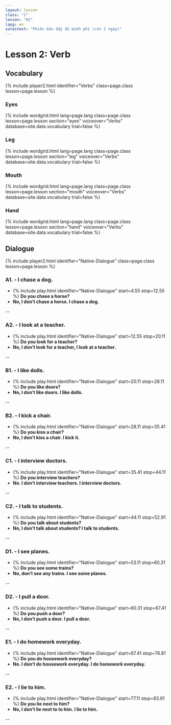 ```yaml
---
layout: lesson
class: "1"
lesson: "02"
lang: en
salestext: "Phiên bản đầy đủ miễn phí (còn 2 ngày)"
---
```



# Lesson 2: Verb

## Vocabulary

{% include player2.html identifier="Verbs" class=page.class lesson=page.lesson %}

### Eyes
{% include wordgrid.html lang=page.lang
		class=page.class 
		lesson=page.lesson 
		section="eyes"
		voiceover="Verbs"
		database=site.data.vocabulary 
		trial=false %}

### Leg
{% include wordgrid.html lang=page.lang
		class=page.class 
		lesson=page.lesson 
		section="leg"
		voiceover="Verbs"
		database=site.data.vocabulary 
		trial=false %}


### Mouth
{% include wordgrid.html lang=page.lang
		class=page.class 
		lesson=page.lesson 
		section="mouth"
		voiceover="Verbs"
		database=site.data.vocabulary 
		trial=false %}




### Hand
{% include wordgrid.html lang=page.lang
		class=page.class 
		lesson=page.lesson 
		section="hand"
		voiceover="Verbs"
		database=site.data.vocabulary 
		trial=false %}



## Dialogue

{% include player2.html identifier="Native-Dialogue" class=page.class lesson=page.lesson %}

### A1. - I chase a dog.

- {% include play.html identifier="Native-Dialogue" start=4.55 stop=12.55 %}  __Do you chase a horse?__
- __No, I don’t chase a horse. I chase a dog.__



--
### A2. - I look at a teacher.

- {% include play.html identifier="Native-Dialogue" start=12.55 stop=20.11 %} __Do you look for a teacher?__
- __No, I don’t look for a teacher, I look at a teacher.__



--
 
### B1. - I like dolls.

- {% include play.html identifier="Native-Dialogue" start=20.11 stop=28.11 %} __Do you like doors?__
- __No, I don’t like doors. I like dolls.__



--
### B2. -  I kick a chair.

- {% include play.html identifier="Native-Dialogue" start=28.11 stop=35.41 %} __Do you kiss a chair?__
- __No, I don’t kiss a chair. I kick it.__



--
### C1. -  I interview doctors.

- {% include play.html identifier="Native-Dialogue" start=35.41 stop=44.11 %}  __Do you interview teachers?__
- __No. I don’t interview teachers. I interview doctors.__



--
### C2. - I talk to students.

- {% include play.html identifier="Native-Dialogue" start=44.11 stop=52.91 %} __Do you talk about students?__
- __No, I don’t talk about students? I talk to students.__



--
### D1. - I see planes.

- {% include play.html identifier="Native-Dialogue" start=53.11 stop=60.31 %} __Do you see some trains?__
- __No,  don’t see any trains. I see some planes.__



--
### D2. - I pull a door.

- {% include play.html identifier="Native-Dialogue" start=60.31 stop=67.41 %} __Do you push a door?__
- __No, I don’t push a door. I pull a door.__



--
### E1. - I do homework everyday.

- {% include play.html identifier="Native-Dialogue" start=67.41 stop=76.81 %} __Do you do housework everyday?__
- __No. I don’t do housework everyday. I do homework everyday.__



--
### E2. - I lie to him.

- {% include play.html identifier="Native-Dialogue" start=77.11 stop=83.91 %} __Do you lie next to him?__
- __No, I don’t lie next to to him. I lie to him.__



--
 
 
 